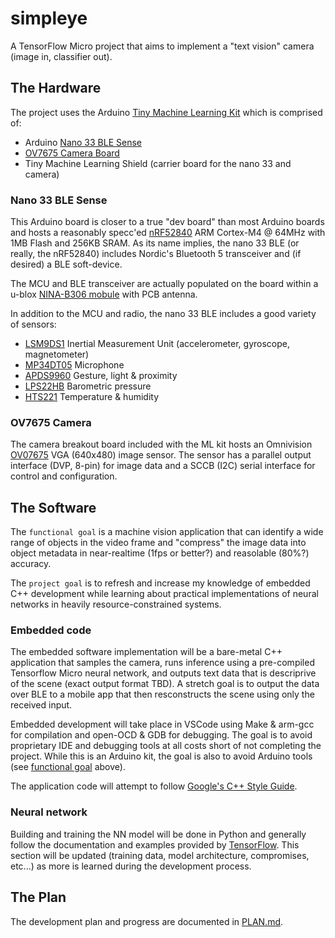 # simpleye
A TensorFlow Micro project that aims to implement a "text vision" camera (image in, classifier out).

## The Hardware
The project uses the Arduino [Tiny Machine Learning Kit](https://store-usa.arduino.cc/products/arduino-tiny-machine-learning-kit) which is comprised of:
- Arduino [Nano 33 BLE Sense](https://store.arduino.cc/products/arduino-nano-33-ble-sense)
- [OV7675 Camera Board](https://www.arducam.com/products/camera-breakout-board/0-3mp-ov7675/)
- Tiny Machine Learning Shield (carrier board for the nano 33 and camera)

### Nano 33 BLE Sense
This Arduino board is closer to a true "dev board" than most Arduino boards and hosts a reasonably specc'ed [nRF52840](https://content.arduino.cc/assets/Nano_BLE_MCU-nRF52840_PS_v1.1.pdf) ARM Cortex-M4 @ 64MHz with 1MB Flash and 256KB SRAM. As its name implies, the nano 33 BLE (or really, the nRF52840) includes Nordic's Bluetooth 5 transceiver and (if desired) a BLE soft-device.

The MCU and BLE transceiver are actually populated on the board within a u-blox [NINA-B306 mobule](https://www.u-blox.com/en/product/nina-b30-series-open-cpu-0) with PCB antenna.

In addition to the MCU and radio, the nano 33 BLE includes a good variety of sensors:
- [LSM9DS1](https://content.arduino.cc/assets/Nano_BLE_Sense_lsm9ds1.pdf) Inertial Measurement Unit (accelerometer, gyroscope, magnetometer)
- [MP34DT05](https://content.arduino.cc/assets/Nano_BLE_Sense_mp34dt05-a.pdf) Microphone
- [APDS9960](https://content.arduino.cc/assets/Nano_BLE_Sense_av02-4191en_ds_apds-9960.pdf) Gesture, light & proximity
- [LPS22HB](https://content.arduino.cc/assets/Nano_BLE_Sense_lps22hb.pdf) Barometric pressure
- [HTS221](https://content.arduino.cc/assets/Nano_BLE_Sense_HTS221.pdf) Temperature & humidity

### OV7675 Camera
The camera breakout board included with the ML kit hosts an Omnivision [OV07675](https://www.ovt.com/products/ov07675-a23a/) VGA (640x480) image sensor. The sensor has a parallel output interface (DVP, 8-pin) for image data and a SCCB (I2C) serial interface for control and configuration.

## The Software
The `functional goal` is a machine vision application that can identify a wide range of objects in the video frame and "compress" the image data into object metadata in near-realtime (1fps or better?) and reasolable (80%?) accuracy.

The `project goal` is to refresh and increase my knowledge of embedded C++ development while learning about practical implementations of neural networks in heavily resource-constrained systems.

### Embedded code
The embedded software implementation will be a bare-metal C++ application that samples the camera, runs inference using a pre-compiled Tensorflow Micro neural network, and outputs text data that is descriprive of the scene (exact output format TBD). A stretch goal is to output the data over BLE to a mobile app that then resconstructs the scene using only the received input.

Embedded development will take place in VSCode using Make & arm-gcc for compilation and open-OCD & GDB for debugging. The goal is to avoid proprietary IDE and debugging tools at all costs short of not completing the project. While this is an Arduino kit, the goal is also to avoid Arduino tools (see [functional goal](#the-software) above).

The application code will attempt to follow [Google's C++ Style Guide](https://google.github.io/styleguide/cppguide.html).

### Neural network
Building and training the NN model will be done in Python and generally follow the documentation and examples provided by [TensorFlow](https://www.tensorflow.org/lite/microcontrollers/get_started_low_level). This section will be updated (training data, model architecture, compromises, etc...) as more is learned during the development process.

## The Plan
The development plan and progress are documented in [PLAN.md](PLAN.md).